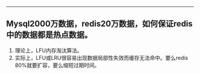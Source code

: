 

---

## Mysql2000万数据，redis20万数据，如何保证redis中的数据都是热点数据。

1. 理论上，LFU内存淘汰算法。
2. 实际上，LFU或LRU很容易出现数据局部性失效而缓存无法命中。要么redis 80%就要扩容，要么缩短过期时间。